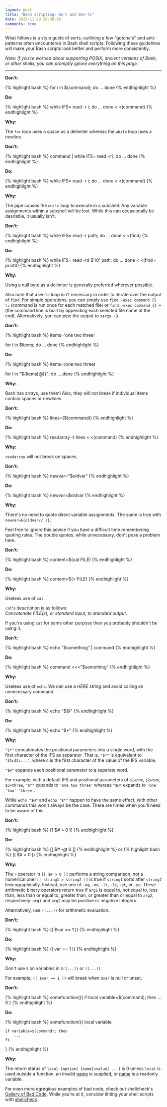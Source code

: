 ```yaml
---
layout: post
title: "Bash scripting: Do's and Don'ts"
date: 2015-11-29 20:30:56
comments: true
---
```


What follows is a style guide of sorts, outlining a few "gotcha's" and anti-patterns often encountered in Bash shell scripts. Following these guidelines will make your Bash scripts look better and perform more consistently.

*Note: If you're worried about supporting POSIX, ancient versions of Bash, or other shells, you can promptly ignore everything on this page.*

---

<div class="project" markdown="1">

**Don't:**

{% highlight bash %}
for i in $(command); do
    ...
done
{% endhighlight %}

**Do:**

{% highlight bash %}
while IFS= read -r i; do
    ...
done < <(command)
{% endhighlight %}

**Why:**

The `for` loop uses a space as a delimiter whereas the `while` loop uses a newline.

</div>

<div class="project" markdown="1">

**Don't:**

{% highlight bash %}
command | while IFS= read -r i; do
    ...
done
{% endhighlight %}

**Do:**

{% highlight bash %}
while IFS= read -r i; do
    ...
done < <(command)
{% endhighlight %}

**Why:**

The pipe causes the `while` loop to execute in a subshell. Any variable assignments within a subshell will be lost. While this can occasionally be desirable, it usually isn't.

</div>

<div class="project" markdown="1">

**Don't:**

{% highlight bash %}
while IFS= read -r path; do
    ...
done < <(find)
{% endhighlight %}

**Do:**

{% highlight bash %}
while IFS= read -rd $'\0' path; do
    ...
done < <(find -print0)
{% endhighlight %}

**Why:**

Using a null byte as a delimiter is generally preferred wherever possible.

Also note that a `while` loop isn't necessary in order to iterate over the output of `find`. For simple operations, you can simply use `find -exec command {} \;` (command is run once for each matched file) or `find -exec command {} +` (the command line is built  by  appending each  selected file name at the end). Alternatively, you can pipe the output to `xargs -0`.

</div>

<div class="project" markdown="1">

**Don't:**

{% highlight bash %}
items='one two three'

for i in $items; do
    ...
done
{% endhighlight %}

**Do:**

{% highlight bash %}
items=(one two three)

for i in "${items[@]}"; do
    ...
done
{% endhighlight %}

**Why:**

Bash has arrays, use them! Also, they will not break if individual items contain spaces or newlines.

</div>

<div class="project" markdown="1">

**Don't:**

{% highlight bash %} lines=($(command)) {% endhighlight %}

**Do:**

{% highlight bash %} readarray -t lines < <(command) {% endhighlight %}

**Why:**

`readarray` will not break on spaces.

</div>

<div class="project" markdown="1">

**Don't:**

{% highlight bash %} newvar="$oldvar" {% endhighlight %}

**Do:**

{% highlight bash %} newvar=$oldvar {% endhighlight %}

**Why:**

There's no need to quote direct variable assignments. The same is true with `newvar=${oldvar// /}`.

Feel free to ignore this advice if you have a difficult time remembering quoting rules. The double quotes, while unnecessary, don't pose a problem here.

</div>

<div class="project" markdown="1">

**Don't:**

{% highlight bash %} content=$(cat FILE) {% endhighlight %}

**Do:**

{% highlight bash %} content=$(< FILE) {% endhighlight %}

**Why:**

Useless use of `cat`.

`cat`'s description is as follows:<br>*Concatenate FILE(s), or standard input, to standard output.*

If you're using `cat` for some other purpose then you probably shouldn't be using it.

</div>

<div class="project" markdown="1">

**Don't:**

{% highlight bash %} echo "$something" | command {% endhighlight %}

**Do:**

{% highlight bash %} command <<<"$something" {% endhighlight %}

**Why:**

Useless use of `echo`. We can use a *HERE string* and avoid calling an unnecessary command.

</div>

<div class="project" markdown="1">

**Don't:**

{% highlight bash %} echo "$@" {% endhighlight %}

**Do:**

{% highlight bash %} echo "$*" {% endhighlight %}

**Why:**

`"$*"` concatenates the positional parameters into a single word, with the first character of the IFS as separator. That is, `"$*"` is equivalent to `"$1c$2c..."`, where c is the first character of the value of the IFS variable.

`"$@"` expands each positional parameter to a separate word.

For example, with a default IFS and positional parameters of `$1=one`, `$2=two`, `$3=three`, `"$*"` expands to `'one two three'` whereas `"$@"` expands to `'one' 'two' 'three'`.

While `echo "$@"` and `echo "$*"` happen to have the same effect, with other commands this won't always be the case. There are times when you'll need to be aware of this.

</div>

<div class="project" markdown="1">

**Don't:**

{% highlight bash %} [[ $# > 0 ]] {% endhighlight %}

**Do:**

{% highlight bash %} [[ $# -gt 0 ]] {% endhighlight %}
or
{% highlight bash %} (( $# > 0 )) {% endhighlight %}

**Why:**

The `>` operator in `[[ $# > 0 ]]` performs a string comparison, not a numerical one! `[[ string1 > string2 ]]` is true if `string1` sorts after `string2` lexicographically. Instead, use one of `-eq`, `-ne`, `-lt`, `-le`, `-gt`, or `-ge`. These arithmetic binary operators return true if `arg1` is equal to, not equal to, less than, less than or equal to, greater than, or greater than or equal to `arg2`, respectively. `arg1` and `arg2` may be positive or negative integers.

Alternatively, use `((...))` for arithmetic evaluation.

</div>

<div class="project" markdown="1">

**Don't:**

{% highlight bash %} (( $var == 1 )) {% endhighlight %}

**Do:**

{% highlight bash %} (( var == 1 )) {% endhighlight %}

**Why:**

Don't use `$` on variables in `$((...))` or `((...))`.

For example, `(( $var == 1 ))` will break when `$var` is null or unset.

</div>

<div class="project" markdown="1">

**Don't:**

{% highlight bash %}
somefunction(){
    if local variable=$(command); then
        ...
    fi
}
{% endhighlight %}

**Do:**

{% highlight bash %}
somefunction(){
    local variable

    if variable=$(command); then
        ...
    fi
}
{% endhighlight %}

**Why:**

The return status of `local [option] [name[=value] ...]` is 0 unless `local` is used outside a function, an invalid <u>name</u> is supplied, or <u>name</u> is a readonly variable.

</div>

For even more egregious examples of bad code, check out shellcheck's [Gallery of Bad Code](https://github.com/koalaman/shellcheck#gallery-of-bad-code). While you're at it, consider linting your shell scripts with [shellcheck](https://github.com/koalaman/shellcheck).

